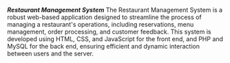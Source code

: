 ***Restaurant Management System***
The Restaurant Management System is a robust web-based application designed to streamline the process of managing a restaurant's operations, including reservations, menu management, order processing, and customer feedback. This system is developed using HTML, CSS, and JavaScript for the front end, and PHP and MySQL for the back end, ensuring efficient and dynamic interaction between users and the server.
